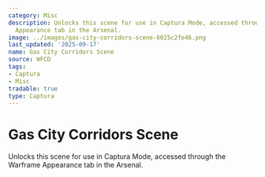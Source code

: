 ```yaml
---
category: Misc
description: Unlocks this scene for use in Captura Mode, accessed through the Warframe
  Appearance tab in the Arsenal.
image: ../images/gas-city-corridors-scene-6025c2fe46.png
last_updated: '2025-09-17'
name: Gas City Corridors Scene
source: WFCD
tags:
- Captura
- Misc
tradable: true
type: Captura
---
```


# Gas City Corridors Scene

Unlocks this scene for use in Captura Mode, accessed through the Warframe Appearance tab in the Arsenal.


